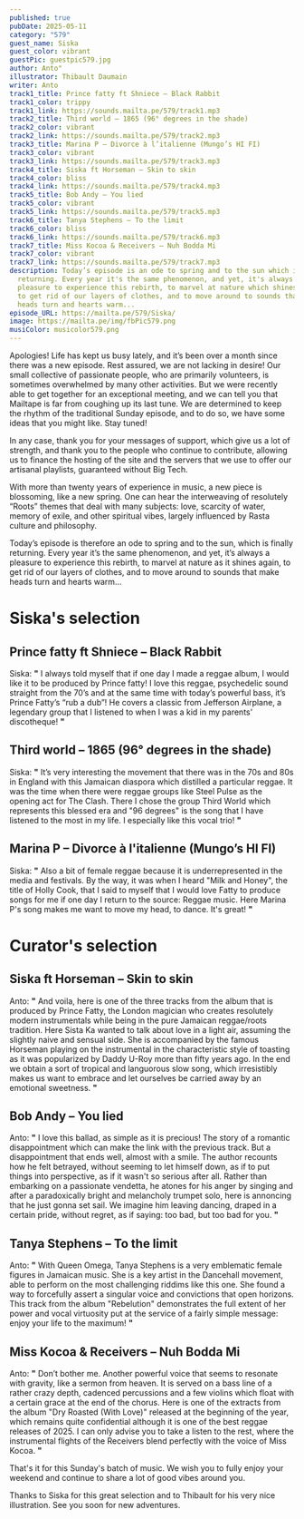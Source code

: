 ```yaml
---
published: true
pubDate: 2025-05-11
category: "579"
guest_name: Siska
guest_color: vibrant
guestPic: guestpic579.jpg
author: Anto"
illustrator: Thibault Daumain
writer: Anto
track1_title: Prince fatty ft Shniece – Black Rabbit
track1_color: trippy
track1_link: https://sounds.mailta.pe/579/track1.mp3
track2_title: Third world – 1865 (96° degrees in the shade)
track2_color: vibrant
track2_link: https://sounds.mailta.pe/579/track2.mp3
track3_title: Marina P – Divorce à l’italienne (Mungo’s HI FI)
track3_color: vibrant
track3_link: https://sounds.mailta.pe/579/track3.mp3
track4_title: Siska ft Horseman – Skin to skin
track4_color: bliss
track4_link: https://sounds.mailta.pe/579/track4.mp3
track5_title: Bob Andy – You lied
track5_color: vibrant
track5_link: https://sounds.mailta.pe/579/track5.mp3
track6_title: Tanya Stephens – To the limit
track6_color: bliss
track6_link: https://sounds.mailta.pe/579/track6.mp3
track7_title: Miss Kocoa & Receivers – Nuh Bodda Mi
track7_color: vibrant
track7_link: https://sounds.mailta.pe/579/track7.mp3
description: Today’s episode is an ode to spring and to the sun which is finally
  returning. Every year it's the same phenomenon, and yet, it's always a
  pleasure to experience this rebirth, to marvel at nature which shines again,
  to get rid of our layers of clothes, and to move around to sounds that make
  heads turn and hearts warm...
episode_URL: https://mailta.pe/579/Siska/
image: https://mailta.pe/img/fbPic579.png
musiColor: musicolor579.png
---
```

Apologies! Life has kept us busy lately, and it’s been over a month since there was a new episode. Rest assured, we are not lacking in desire! Our small collective of passionate people, who are primarily volunteers, is sometimes overwhelmed by many other activities. But we were recently able to get together for an exceptional meeting, and we can tell you that Mailtape is far from coughing up its last tune. We are determined to keep the rhythm of the traditional Sunday episode, and to do so, we have some ideas that you might like. Stay tuned!

In any case, thank you for your messages of support, which give us a lot of strength, and thank you to the people who continue to contribute, allowing us to finance the hosting of the site and the servers that we use to offer our artisanal playlists, guaranteed without Big Tech.

With more than twenty years of experience in music, a new piece is blossoming, like a new spring. One can hear the interweaving of resolutely “Roots” themes that deal with many subjects: love, scarcity of water, memory of exile, and other spiritual vibes, largely influenced by Rasta culture and philosophy.

Today’s episode is therefore an ode to spring and to the sun, which is finally returning. Every year it’s the same phenomenon, and yet, it’s always a pleasure to experience this rebirth, to marvel at nature as it shines again, to get rid of our layers of clothes, and to move around to sounds that make heads turn and hearts warm...

# Siska's selection

## Prince fatty ft Shniece – Black Rabbit

 Siska: **"** I always told myself that if one day I made a reggae album, I would like it to be produced by Prince fatty! I love this reggae, psychedelic sound straight from the 70’s and at the same time with today’s powerful bass, it’s Prince Fatty’s “rub a dub”! He covers a classic from Jefferson Airplane, a legendary group that I listened to when I was a kid in my parents' discotheque!  **"** 

## Third world – 1865 (96° degrees in the shade)

 Siska: **"** It’s very interesting the movement that there was in the 70s and 80s in England with this Jamaican diaspora which distilled a particular reggae. It was the time when there were reggae groups like Steel Pulse as the opening act for The Clash. There I chose the group Third World which represents this blessed era and "96 degrees" is the song that I have listened to the most in my life. I especially like this vocal trio! **"** 

## Marina P – Divorce à l'italienne (Mungo’s HI FI)

 Siska: **"** Also a bit of female reggae because it is underrepresented in the media and festivals. By the way, it was when I heard "Milk and Honey", the title of Holly Cook, that I said to myself that I would love Fatty to produce songs for me if one day I return to the source: Reggae music. Here Marina P's song makes me want to move my head, to dance. It's great!  **"** 

# Curator's selection

## Siska ft Horseman – Skin to skin

 Anto: **"** And voila, here is one of the three tracks from the album that is produced by Prince Fatty, the London magician who creates resolutely modern instrumentals while being in the pure Jamaican reggae/roots tradition. Here Sista Ka wanted to talk about love in a light air, assuming the slightly naive and sensual side. She is accompanied by the famous Horseman playing on the instrumental in the characteristic style of toasting as it was popularized by Daddy U-Roy more than fifty years ago. In the end we obtain a sort of tropical and languorous slow song, which irresistibly makes us want to embrace and let ourselves be carried away by an emotional sweetness. **"** 

## Bob Andy – You lied

 Anto: **"** I love this ballad, as simple as it is precious! The story of a romantic disappointment which can make the link with the previous track. But a disappointment that ends well, almost with a smile. The author recounts how he felt betrayed, without seeming to let himself down, as if to put things into perspective, as if it wasn't so serious after all. Rather than embarking on a passionate vendetta, he atones for his anger by singing and after a paradoxically bright and melancholy trumpet solo, here is annoncing that he just gonna set sail. We imagine him leaving dancing, draped in a certain pride, without regret, as if saying: too bad, but too bad for you.   **"** 

## Tanya Stephens – To the limit

 Anto: **"** With Queen Omega, Tanya Stephens is a very emblematic female figures in Jamaican music. She is a key artist in the Dancehall movement, able to perform on the most challenging riddims like this one. She found a way to forcefully assert a singular voice and convictions that open horizons. This track from the album "Rebelution" demonstrates the full extent of her power and vocal virtuosity put at the service of a fairly simple message: enjoy your life to the maximum! **"** 

## Miss Kocoa & Receivers – Nuh Bodda Mi

 Anto: **"** Don’t bother me. Another powerful voice that seems to resonate with gravity, like a sermon from heaven. It is served on a bass line of a rather crazy depth, cadenced percussions and a few violins which float with a certain grace at the end of the chorus. Here is one of the extracts from the album "Dry Roasted (With Love)" released at the beginning of the year, which remains quite confidential although it is one of the best reggae releases of 2025. I can only advise you to take a listen to the rest, where the instrumental flights of the Receivers blend perfectly with the voice of Miss Kocoa.  **"** 

That's it for this Sunday's batch of music. We wish you to fully enjoy your weekend and continue to share a lot of good vibes around you.

Thanks to Siska for this great selection and to Thibault for his very nice illustration. See you soon for new adventures.
